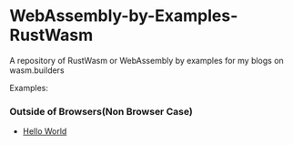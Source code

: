 # WebAssembly-by-Examples-RustWasm
A repository of RustWasm or WebAssembly by examples for my blogs on wasm.builders


Examples:

### Outside of Browsers(Non Browser Case)
- [Hello World](./hello_world)
